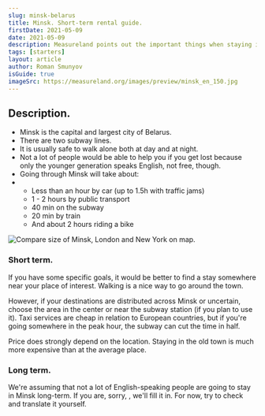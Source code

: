 ```yaml
---
slug: minsk-belarus
title: Minsk. Short-term rental guide.
firstDate: 2021-05-09
date: 2021-05-09
description: Measureland points out the important things when staying in the city.
tags: [starters]
layout: article
author: Roman Smunyov
isGuide: true
imageSrc: https://measureland.org/images/preview/minsk_en_150.jpg
---
```


<script>
    import Summary from "$lib/components/Article/Summary.svelte";
    import TextLink from "$lib/components/ui-elements/TextLink.svelte";
    import Image from "$lib/components/Article/Image.svelte";
</script>

## Description.

- Minsk is the capital and largest city of Belarus.
- There are two subway lines.
- It is usually safe to walk alone both at day and at night.
- Not a lot of people would be able to help you if you get lost because only the younger generation speaks English, not free, though.
- Going through Minsk will take about:
-
    - Less than an hour by car (up to 1.5h with traffic jams)
    - 1 - 2 hours by public transport
    - 40 min on the subway
    - 20 min by train
    - And about 2 hours riding a bike

<Image src="minsk_size-en.jpg" caption="Compare size of Minsk, London and New York." alt="Compare size of Minsk, London and New York on map." />

<Summary
    text="Taxis are cheap; living in the center is expensive; the subway is one of the fastest ways to go anywhere. Choose a place near your destination."
/>

### Short term.
If you have some specific goals, it would be better to find a stay somewhere near your place of interest. Walking is a nice way to go around the town.

However, if your destinations are distributed across Minsk or uncertain, choose the area in the center or near the subway station (if you plan to use it). Taxi services are cheap in relation to European countries, but if you're going somewhere in the peak hour, the subway can cut the time in half.

Price does strongly depend on the location. Staying in the old town is much more expensive than at the average place.

<TextLink href="https://measureland.org/?lat=53.9191&lng=27.5267&zoom=14&openModal=true&shades=%257B%2522type%2522%253A%2522FeatureCollection%2522%252C%2522features%2522%253A%255B%257B%2522type%2522%253A%2522Feature%2522%252C%2522properties%2522%253A%257B%2522radius%2522%253A441.7%257D%252C%2522geometry%2522%253A%257B%2522type%2522%253A%2522Point%2522%252C%2522coordinates%2522%253A%255B27.555857%252C53.913818%255D%257D%257D%252C%257B%2522type%2522%253A%2522Feature%2522%252C%2522properties%2522%253A%257B%2522radius%2522%253A884.5%257D%252C%2522geometry%2522%253A%257B%2522type%2522%253A%2522Point%2522%252C%2522coordinates%2522%253A%255B27.470198%252C53.941083%255D%257D%257D%252C%257B%2522type%2522%253A%2522Feature%2522%252C%2522geometry%2522%253A%257B%2522type%2522%253A%2522Polygon%2522%252C%2522coordinates%2522%253A%255B%255B%255B27.5245%252C53.9131%255D%252C%255B27.5258%252C53.9113%255D%252C%255B27.5235%252C53.9096%255D%252C%255B27.5173%252C53.9115%255D%252C%255B27.5158%252C53.9081%255D%252C%255B27.5315%252C53.9064%255D%252C%255B27.548%252C53.9021%255D%252C%255B27.5534%252C53.8963%255D%252C%255B27.5682%252C53.9031%255D%252C%255B27.5523%252C53.9056%255D%252C%255B27.546%252C53.9121%255D%252C%255B27.5395%252C53.9137%255D%252C%255B27.5301%252C53.9197%255D%252C%255B27.5245%252C53.9131%255D%255D%255D%257D%257D%255D%257D" text="Check our recommended areas to start the search with" blank={true} />

### Long term.
We're assuming that not a lot of English-speaking people are going to stay in Minsk long-term. If you are, sorry, <TextLink href="mailto:support@measureland.org" text="let us know" />, we'll fill it in. For now, try to check <TextLink href="../../../ru/blog/minsk-belarus/" text="the Russian version" /> and translate it yourself.
